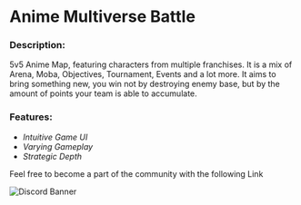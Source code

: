 # Anime Multiverse Battle

### Description:
5v5 Anime Map, featuring characters from multiple franchises. It is a mix of Arena, Moba, Objectives, Tournament, Events and a lot more.
It aims to bring something new, you win not by destroying enemy base, but by the amount of points your team is able to accumulate. 

### Features: 
- _Intuitive Game UI_
- _Varying Gameplay_
- _Strategic Depth_

Feel free to become a part of the community with the following Link

![Discord Banner](https://discord.com/api/guilds/1265059821439287369/widget.png?style=banner3)
